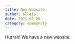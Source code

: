 ```yaml
---
title: New Website
author: allejo
date: 2021-02-20
category: community
---
```


Hurrah! We have a new website.
